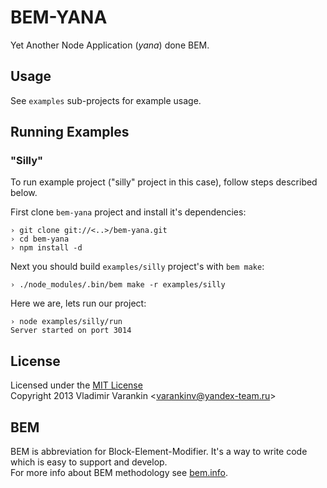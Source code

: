 BEM-YANA
========

Yet Another Node Application (*yana*) done BEM.

## Usage

See `examples` sub-projects for example usage.

## Running Examples

### "Silly"

To run example project ("silly" project in this case), follow steps described below.

First clone `bem-yana` project and install it's dependencies:

    › git clone git://<..>/bem-yana.git
    › cd bem-yana
    › npm install -d

Next you should build `examples/silly` project's  with `bem make`:

    › ./node_modules/.bin/bem make -r examples/silly

Here we are, lets run our project:

    › node examples/silly/run
    Server started on port 3014

## License

Licensed under the [MIT License](http://creativecommons.org/licenses/MIT/)<br/>
Copyright 2013 Vladimir Varankin &lt;varankinv@yandex-team.ru&gt;

## BEM

BEM is abbreviation for Block-Element-Modifier. It's a way to write code which is easy to support and develop.<br/>
For more info about BEM methodology see [bem.info](http://bem.info/).
